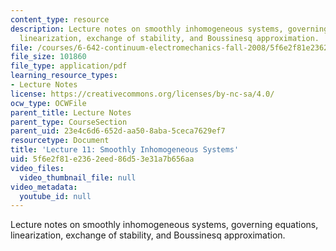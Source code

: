 ```yaml
---
content_type: resource
description: Lecture notes on smoothly inhomogeneous systems, governing equations,
  linearization, exchange of stability, and Boussinesq approximation.
file: /courses/6-642-continuum-electromechanics-fall-2008/5f6e2f81e2362eed86d53e31a7b656aa_lec11_f08.pdf
file_size: 101860
file_type: application/pdf
learning_resource_types:
- Lecture Notes
license: https://creativecommons.org/licenses/by-nc-sa/4.0/
ocw_type: OCWFile
parent_title: Lecture Notes
parent_type: CourseSection
parent_uid: 23e4c6d6-652d-aa50-8aba-5ceca7629ef7
resourcetype: Document
title: 'Lecture 11: Smoothly Inhomogeneous Systems'
uid: 5f6e2f81-e236-2eed-86d5-3e31a7b656aa
video_files:
  video_thumbnail_file: null
video_metadata:
  youtube_id: null
---
```

Lecture notes on smoothly inhomogeneous systems, governing equations, linearization, exchange of stability, and Boussinesq approximation.
